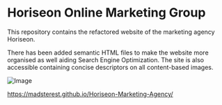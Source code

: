 # Horiseon Online Marketing Group


This repository contains the refactored website of the marketing agency Horiseon.

There has been added semantic HTML files to make the website more organised as well aiding Search Engine Optimization. The site is also accessible containing concise descriptors on all content-based images.

![Image]("Final-Website.png")


https://madsterest.github.io/Horiseon-Marketing-Agency/

